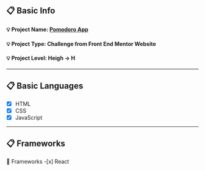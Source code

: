 ## :clipboard: Basic Info
   #### :bulb: Project Name: [**Pomodoro App**](https://a7m3d000.github.io/H--Pomodoro-App/)
   #### :bulb: Project Type: **Challenge** from **Front End Mentor** Website 
   #### :bulb: Project Level: **Heigh -> H**

---

## :clipboard: Basic Languages
 - [x] HTML
 - [x] CSS
 - [x] JavaScript

---

## :clipboard: Frameworks
   :pushpin: Frameworks
     -[x] React

